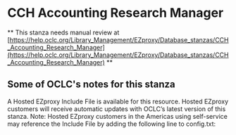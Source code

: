 # CCH Accounting Research Manager
** This stanza needs manual review at [https://help.oclc.org/Library_Management/EZproxy/Database_stanzas/CCH_Accounting_Research_Manager](https://help.oclc.org/Library_Management/EZproxy/Database_stanzas/CCH_Accounting_Research_Manager) **

## Some of OCLC's notes for this stanza

A Hosted EZproxy Include File is available for this resource. Hosted EZproxy customers will receive automatic updates with OCLC&rsquo;s latest version of this stanza. Note: Hosted EZproxy customers in the Americas using self-service may reference the Include File by adding the following line to config.txt:

&nbsp;

&nbsp;
